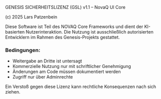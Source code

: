 GENESIS SICHERHEITSLIZENZ (GSL) v1.1 – NovaQ UI Core

(c) 2025 Lars Patzenbein

Diese Software ist Teil des NOVAQ Core Frameworks und dient der KI-basierten Nutzerinteraktion. Die Nutzung ist ausschließlich autorisierten Entwicklern im Rahmen des Genesis-Projekts gestattet.

### Bedingungen:
- Weitergabe an Dritte ist untersagt
- Kommerzielle Nutzung nur mit schriftlicher Genehmigung
- Änderungen am Code müssen dokumentiert werden
- Zugriff nur über Adminrechte

Ein Verstoß gegen diese Lizenz kann rechtliche Konsequenzen nach sich ziehen.
